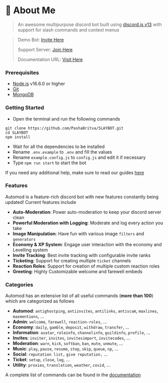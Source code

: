 # 🤖 About Me

> An awesome multipurpose discord bot built using [discord.js v13](https://discord.js.org) with support for slash commands and context menus

> Demo Bot: [Invite Here](https://discord.com/api/oauth2/authorize?client_id=1228720060219129856&scope=bot+applications.commands&permissions=275380301174)
>
> Support Server: [Join Here](https://discord.gg/6D5ZpJy4Eg)
>
> Documentation URL: [Visit Here](https://github.com/PashaBritva/SLAYBOT/#README.md)

### Prerequisites

* [Node.js](https://nodejs.org/en/) v16.6.0 or higher
* [Git](https://git-scm.com/downloads)
* [MongoDB](https://www.mongodb.com)

### Getting Started

* Open the terminal and run the following commands

```
git clone https://github.com/PashaBritva/SLAYBOT.git
cd SLAYBOT
npm install
```

* Wait for all the dependencies to be installed
* Rename `.env.example` to `.env` and fill the values
* Rename `example.config.js` to `config.js` and edit it if necessary
* Type `npm run start` to start the bot

If you need any additional help, make sure to read our guides [here](docs/additional/installation.md)

### Features

Automod is a feature-rich discord bot with new features constantly being updated! Current features include

* **Auto-Moderation**: Power auto-moderation to keep your discord server clean
* **Powerful Moderation with Logging**: Moderate and log every action you take
* **Image Manipulation**: Have fun with various image `filters` and `generators`
* **Economy & XP System**: Engage user interaction with the economy and Levelling system
* **Invite Tracking**: Best invite tracking with configurable invite ranks
* **Ticketing**: Support for creating multiple `ticket` channels
* **Reaction Roles**: Support for creation of multiple custom reaction roles
* **Greeting**: Highly Customizable welcome and farewell embeds

### Categories

Automod has an extensive list of all useful commands (**more than 100**) which are categorized as follows

* **Automod**: `antighostping`, `antiinvites`, `antilinks`, `antiscam`, `maxlines`, `maxmentions`, ...
* **Admin**: `welcome`, `farewell`, `reaction-roles`, ...
* **Economy**: `daily`, `gamble`, `deposit`, `withdraw`, `transfer`, ...
* **Information**: `avatar`, `roleinfo`, `channelinfo`, `guildinfo`, `profile`, ...
* **Invites**: `inviter`, `invites`, `invitesimport`, `invitecodes`, ...
* **Moderation**: `warn`, `kick`, `softban`, `ban`, `mute`, `unmute`, ...
* **Music**: `play`, `pause`, `resume`, `stop`, `skip`, `queue`, `np`, ...
* **Social**: `reputation list,` `give reputation,` ...
* **Ticket**: `setup`, `close`, `log`, ...
* **Utility**: `proxies`, `translation`, `weather`, `covid`, ...

A complete list of commands can be found in the [documentation](docs/commands/)
